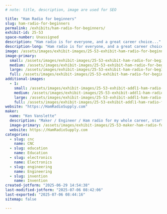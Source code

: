```yaml
---
# note: title, description, image are used for SEO

title: "Ham Radio for beginners"
slug: ham-radio-for-beginners
permalink: /exhibits/ham-radio-for-beginners/
exhibit-id: 25-53
space-number: Unassigned
description: "Ham radio is for everyone, and a great career choice..."
description-long: "Ham radio is for everyone, and a great career choice.  It is a technical hobby and requires an FCC license - on the flip side you will be able to operate on dozens of radio frequency bands and communicate world wide."
image: /assets/images/exhibit-images/25-53-exhibit-ham-radio-for-beginners-makerfaire-w1hv-maker-2024-large.jpg
image-primary: 
  small: /assets/images/exhibit-images/25-53-exhibit-ham-radio-for-beginners-makerfaire-w1hv-maker-2024-small.jpg
  medium: /assets/images/exhibit-images/25-53-exhibit-ham-radio-for-beginners-makerfaire-w1hv-maker-2024-medium.jpg
  large: /assets/images/exhibit-images/25-53-exhibit-ham-radio-for-beginners-makerfaire-w1hv-maker-2024-large.jpg
  full: /assets/images/exhibit-images/25-53-exhibit-ham-radio-for-beginners-makerfaire-w1hv-maker-2024-full.jpg
additional-images: 
  - 1:
    small: /assets/images/exhibit-images/25-53-exhibit-addl1-ham-radio-for-beginners-makerfaire2023-w1hv-5220ad5-small.jpg
    medium: /assets/images/exhibit-images/25-53-exhibit-addl1-ham-radio-for-beginners-makerfaire2023-w1hv-5220ad5-medium.jpg
    large: /assets/images/exhibit-images/25-53-exhibit-addl1-ham-radio-for-beginners-makerfaire2023-w1hv-5220ad5-large.jpg
    full: /assets/images/exhibit-images/25-53-exhibit-addl1-ham-radio-for-beginners-makerfaire2023-w1hv-5220ad5-full.jpg
website: "https://HamRadioSupply.com"
maker: 
  name: "Ken Vanslette"
  description: "Maker / Engineer / Ham radio for my whole career, starting in Grade school and going strong ever since."
  image-primary: /assets/images/exhibit-images/25-53-maker-ham-radio-for-beginners-makerfaire-w1hvcompress-g-medium.jpg
  website: https://HamRadioSupply.com
categories: 
  - slug: cnc
    name: CNC
  - slug: education
    name: Education
  - slug: electronics
    name: Electronics
  - slug: engineering
    name: Engineering
  - slug: invention
    name: Invention
created-jotform: "2025-06-29 14:54:38"
last-modified-jotform: "2025-07-06 08:42:06"
last-exported: "2025-07-06 08:44:16"
sitemap: false

---
```

